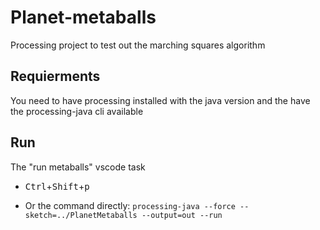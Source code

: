 # Planet-metaballs

Processing project to test out the marching squares algorithm
## Requierments

You need to have processing installed with the java version and the have the processing-java cli available 
## Run

The "run metaballs" vscode task
* <kbd>Ctrl</kbd>+<kbd>Shift</kbd>+<kbd>p</kbd>

* Or the command directly: ``processing-java --force --sketch=../PlanetMetaballs --output=out --run``